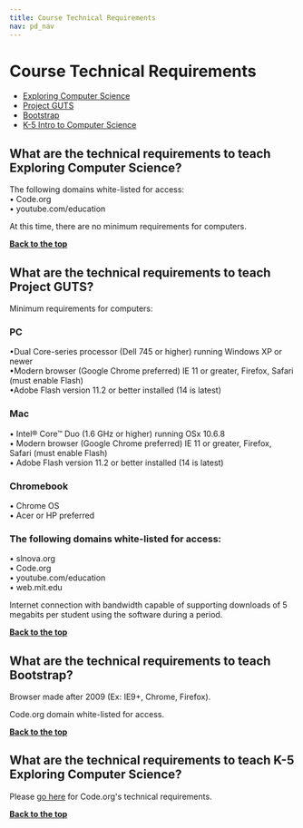 ```yaml
---
title: Course Technical Requirements
nav: pd_nav
---
```

<a id="top"></a>

# Course Technical Requirements

- [Exploring Computer Science](#ecs)
- [Project GUTS](#guts)
- [Bootstrap](#boots)
- [K-5 Intro to Computer Science](#k5)

<a id="ecs"></a>
## What are the technical requirements to teach Exploring Computer Science? 
	
The following domains white-listed for access:
<br/>
• Code.org
<br/>
• youtube.com/education

At this time, there are no minimum requirements for computers.

[**Back to the top**](#top)

<a id="guts"></a>
## What are the technical requirements to teach Project GUTS? 

Minimum requirements for computers:

### PC 
•Dual Core-series processor (Dell 745 or higher) running Windows XP or newer
<br/>
•Modern browser (Google Chrome preferred) IE 11 or greater, Firefox, Safari (must enable Flash)
<br/>
•Adobe Flash version 11.2 or better installed (14 is latest)

### Mac 
• Intel® Core™ Duo (1.6 GHz or higher) running OSx 10.6.8
<br/>
• Modern browser (Google Chrome preferred)  IE 11 or greater, Firefox, Safari (must enable Flash)
<br/>
• Adobe Flash version 11.2 or better installed  (14 is latest)

### Chromebook
• Chrome OS
<br/>
• Acer or HP preferred

### The following domains white-listed for access:
• slnova.org
<br/>
• Code.org
<br/>
• youtube.com/education
<br/>
• web.mit.edu

Internet connection with bandwidth capable of supporting downloads of 5 megabits per student using the software during a period. 


[**Back to the top**](#top)

<a id="boots"></a>
## What are the technical requirements to teach Bootstrap? 

Browser made after 2009 (Ex: IE9+, Chrome, Firefox).

Code.org domain white-listed for access.

[**Back to the top**](#top)

<a id="k5"></a>
## What are the technical requirements to teach K-5 Exploring Computer Science? 

Please [go here](https://support.code.org/hc/en-us/articles/202591743-What-kind-of-operating-system-and-browser-do-I-need-to-use-Code-org-s-online-learning-system-) for Code.org's technical requirements.

[**Back to the top**](#top)
